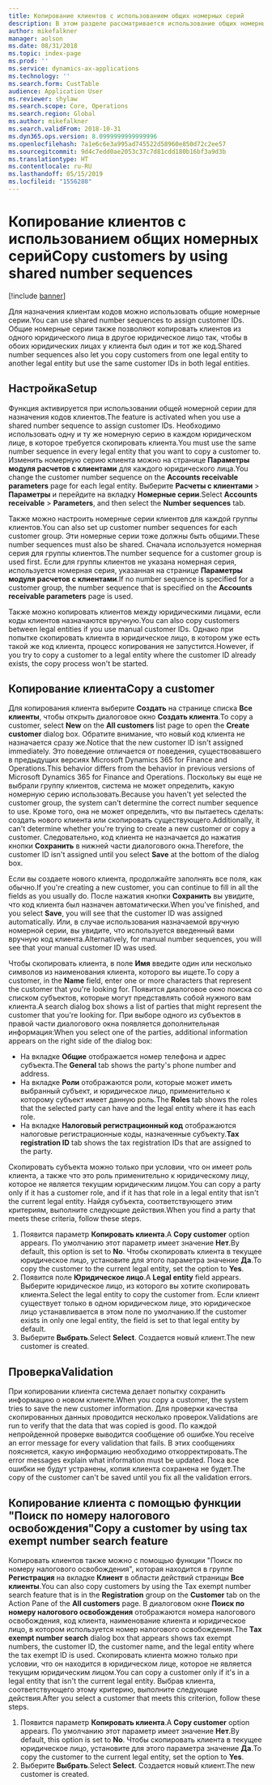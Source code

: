 ```yaml
---
title: Копирование клиентов с использованием общих номерных серий
description: В этом разделе рассматривается использование общих номерных серий для копирования клиента в другое юридическое лицо с сохранением того же кода клиента.
author: mikefalkner
manager: aolson
ms.date: 08/31/2018
ms.topic: index-page
ms.prod: ''
ms.service: dynamics-ax-applications
ms.technology: ''
ms.search.form: CustTable
audience: Application User
ms.reviewer: shylaw
ms.search.scope: Core, Operations
ms.search.region: Global
ms.author: mikefalkner
ms.search.validFrom: 2018-10-31
ms.dyn365.ops.version: 8.0999999999999996
ms.openlocfilehash: 7a1e6c6e3a995ad745522d58960e850d72c2ee57
ms.sourcegitcommit: 9d4c7edd0ae2053c37c7d81cdd180b16bf3a9d3b
ms.translationtype: HT
ms.contentlocale: ru-RU
ms.lasthandoff: 05/15/2019
ms.locfileid: "1556280"
---
```

# <a name="copy-customers-by-using-shared-number-sequences"></a><span data-ttu-id="07188-103">Копирование клиентов с использованием общих номерных серий</span><span class="sxs-lookup"><span data-stu-id="07188-103">Copy customers by using shared number sequences</span></span>

[!include [banner](../includes/banner.md)]

<span data-ttu-id="07188-104">Для назначения клиентам кодов можно использовать общие номерные серии.</span><span class="sxs-lookup"><span data-stu-id="07188-104">You can use shared number sequences to assign customer IDs.</span></span> <span data-ttu-id="07188-105">Общие номерные серии также позволяют копировать клиентов из одного юридического лица в другое юридическое лицо так, чтобы в обоих юридических лицах у клиента был один и тот же код.</span><span class="sxs-lookup"><span data-stu-id="07188-105">Shared number sequences also let you copy customers from one legal entity to another legal entity but use the same customer IDs in both legal entities.</span></span>

## <a name="setup"></a><span data-ttu-id="07188-106">Настройка</span><span class="sxs-lookup"><span data-stu-id="07188-106">Setup</span></span>

<span data-ttu-id="07188-107">Функция активируется при использовании общей номерной серии для назначения кодов клиентов.</span><span class="sxs-lookup"><span data-stu-id="07188-107">The feature is activated when you use a shared number sequence to assign customer IDs.</span></span> <span data-ttu-id="07188-108">Необходимо использовать одну и ту же номерную серию в каждом юридическом лице, в которое требуется скопировать клиента.</span><span class="sxs-lookup"><span data-stu-id="07188-108">You must use the same number sequence in every legal entity that you want to copy a customer to.</span></span> <span data-ttu-id="07188-109">Изменить номерную серию клиента можно на странице **Параметры модуля расчетов с клиентами** для каждого юридического лица.</span><span class="sxs-lookup"><span data-stu-id="07188-109">You change the customer number sequence on the **Accounts receivable parameters** page for each legal entity.</span></span> <span data-ttu-id="07188-110">Выберите **Расчеты с клиентами** \> **Параметры** и перейдите на вкладку **Номерные серии**.</span><span class="sxs-lookup"><span data-stu-id="07188-110">Select **Accounts receivable** \> **Parameters**, and then select the **Number sequences** tab.</span></span>

<span data-ttu-id="07188-111">Также можно настроить номерные серии клиентов для каждой группы клиентов.</span><span class="sxs-lookup"><span data-stu-id="07188-111">You can also set up customer number sequences for each customer group.</span></span> <span data-ttu-id="07188-112">Эти номерные серии тоже должны быть общими.</span><span class="sxs-lookup"><span data-stu-id="07188-112">These number sequences must also be shared.</span></span> <span data-ttu-id="07188-113">Сначала используется номерная серия для группы клиентов.</span><span class="sxs-lookup"><span data-stu-id="07188-113">The number sequence for a customer group is used first.</span></span> <span data-ttu-id="07188-114">Если для группы клиентов не указана номерная серия, используется номерная серия, указанная на странице **Параметры модуля расчетов с клиентами**.</span><span class="sxs-lookup"><span data-stu-id="07188-114">If no number sequence is specified for a customer group, the number sequence that is specified on the **Accounts receivable parameters** page is used.</span></span>

<span data-ttu-id="07188-115">Также можно копировать клиентов между юридическими лицами, если коды клиентов назначаются вручную.</span><span class="sxs-lookup"><span data-stu-id="07188-115">You can also copy customers between legal entities if you use manual customer IDs.</span></span> <span data-ttu-id="07188-116">Однако при попытке скопировать клиента в юридическое лицо, в котором уже есть такой же код клиента, процесс копирования не запустится.</span><span class="sxs-lookup"><span data-stu-id="07188-116">However, if you try to copy a customer to a legal entity where the customer ID already exists, the copy process won't be started.</span></span>

## <a name="copy-a-customer"></a><span data-ttu-id="07188-117">Копирование клиента</span><span class="sxs-lookup"><span data-stu-id="07188-117">Copy a customer</span></span>

<span data-ttu-id="07188-118">Для копирования клиента выберите **Создать** на странице списка **Все клиенты**, чтобы открыть диалоговое окно **Создать клиента**.</span><span class="sxs-lookup"><span data-stu-id="07188-118">To copy a customer, select **New** on the **All customers** list page to open the **Create customer** dialog box.</span></span> <span data-ttu-id="07188-119">Обратите внимание, что новый код клиента не назначается сразу же.</span><span class="sxs-lookup"><span data-stu-id="07188-119">Notice that the new customer ID isn't assigned immediately.</span></span> <span data-ttu-id="07188-120">Это поведение отличается от поведения, существовавшего в предыдущих версиях Microsoft Dynamics 365 for Finance and Operations.</span><span class="sxs-lookup"><span data-stu-id="07188-120">This behavior differs from the behavior in previous versions of Microsoft Dynamics 365 for Finance and Operations.</span></span> <span data-ttu-id="07188-121">Поскольку вы еще не выбрали группу клиентов, система не может определить, какую номерную серию использовать.</span><span class="sxs-lookup"><span data-stu-id="07188-121">Because you haven't yet selected the customer group, the system can't determine the correct number sequence to use.</span></span> <span data-ttu-id="07188-122">Кроме того, она не может определить, что вы пытаетесь сделать: создать нового клиента или скопировать существующего.</span><span class="sxs-lookup"><span data-stu-id="07188-122">Additionally, it can't determine whether you're trying to create a new customer or copy a customer.</span></span> <span data-ttu-id="07188-123">Следовательно, код клиента не назначается до нажатия кнопки **Сохранить** в нижней части диалогового окна.</span><span class="sxs-lookup"><span data-stu-id="07188-123">Therefore, the customer ID isn't assigned until you select **Save** at the bottom of the dialog box.</span></span>

<span data-ttu-id="07188-124">Если вы создаете нового клиента, продолжайте заполнять все поля, как обычно.</span><span class="sxs-lookup"><span data-stu-id="07188-124">If you're creating a new customer, you can continue to fill in all the fields as you usually do.</span></span> <span data-ttu-id="07188-125">После нажатия кнопки **Сохранить** вы увидите, что код клиента был назначен автоматически.</span><span class="sxs-lookup"><span data-stu-id="07188-125">When you've finished, and you select **Save**, you will see that the customer ID was assigned automatically.</span></span> <span data-ttu-id="07188-126">Или, в случае использования назначаемой вручную номерной серии, вы увидите, что используется введенный вами вручную код клиента.</span><span class="sxs-lookup"><span data-stu-id="07188-126">Alternatively, for manual number sequences, you will see that your manual customer ID was used.</span></span>

<span data-ttu-id="07188-127">Чтобы скопировать клиента, в поле **Имя** введите один или несколько символов из наименования клиента, которого вы ищете.</span><span class="sxs-lookup"><span data-stu-id="07188-127">To copy a customer, in the **Name** field, enter one or more characters that represent the customer that you're looking for.</span></span> <span data-ttu-id="07188-128">Появится диалоговое окно поиска со списком субъектов, которые могут представлять собой нужного вам клиента.</span><span class="sxs-lookup"><span data-stu-id="07188-128">A search dialog box shows a list of parties that might represent the customer that you're looking for.</span></span> <span data-ttu-id="07188-129">При выборе одного из субъектов в правой части диалогового окна появляется дополнительная информация:</span><span class="sxs-lookup"><span data-stu-id="07188-129">When you select one of the parties, additional information appears on the right side of the dialog box:</span></span>

- <span data-ttu-id="07188-130">На вкладке **Общие** отображается номер телефона и адрес субъекта.</span><span class="sxs-lookup"><span data-stu-id="07188-130">The **General** tab shows the party's phone number and address.</span></span>
- <span data-ttu-id="07188-131">На вкладке **Роли** отображаются роли, которые может иметь выбранный субъект, и юридическое лицо, применительно к которому субъект имеет данную роль.</span><span class="sxs-lookup"><span data-stu-id="07188-131">The **Roles** tab shows the roles that the selected party can have and the legal entity where it has each role.</span></span>
- <span data-ttu-id="07188-132">На вкладке **Налоговый регистрационный код** отображаются налоговые регистрационные коды, назначенные субъекту.</span><span class="sxs-lookup"><span data-stu-id="07188-132">**Tax registration ID** tab shows the tax registration IDs that are assigned to the party.</span></span>

<span data-ttu-id="07188-133">Скопировать субъекта можно только при условии, что он имеет роль клиента, а также что это роль применительно к юридическому лицу, которое не является текущим юридическим лицом.</span><span class="sxs-lookup"><span data-stu-id="07188-133">You can copy a party only if it has a customer role, and if it has that role in a legal entity that isn't the current legal entity.</span></span> <span data-ttu-id="07188-134">Найдя субъекта, соответствующего этим критериям, выполните следующие действия.</span><span class="sxs-lookup"><span data-stu-id="07188-134">When you find a party that meets these criteria, follow these steps.</span></span>

1. <span data-ttu-id="07188-135">Появится параметр **Копировать клиента**.</span><span class="sxs-lookup"><span data-stu-id="07188-135">A **Copy customer** option appears.</span></span> <span data-ttu-id="07188-136">По умолчанию этот параметр имеет значение **Нет**.</span><span class="sxs-lookup"><span data-stu-id="07188-136">By default, this option is set to **No**.</span></span> <span data-ttu-id="07188-137">Чтобы скопировать клиента в текущее юридическое лицо, установите для этого параметра значение **Да**.</span><span class="sxs-lookup"><span data-stu-id="07188-137">To copy the customer to the current legal entity, set the option to **Yes**.</span></span> 
2. <span data-ttu-id="07188-138">Появится поле **Юридическое лицо**.</span><span class="sxs-lookup"><span data-stu-id="07188-138">A **Legal entity** field appears.</span></span> <span data-ttu-id="07188-139">Выберите юридическое лицо, из которого вы хотите скопировать клиента.</span><span class="sxs-lookup"><span data-stu-id="07188-139">Select the legal entity to copy the customer from.</span></span> <span data-ttu-id="07188-140">Если клиент существует только в одном юридическом лице, это юридическое лицо устанавливается в этом поле по умолчанию.</span><span class="sxs-lookup"><span data-stu-id="07188-140">If the customer exists in only one legal entity, the field is set to that legal entity by default.</span></span>
3. <span data-ttu-id="07188-141">Выберите **Выбрать**.</span><span class="sxs-lookup"><span data-stu-id="07188-141">Select **Select**.</span></span> <span data-ttu-id="07188-142">Создается новый клиент.</span><span class="sxs-lookup"><span data-stu-id="07188-142">The new customer is created.</span></span>

## <a name="validation"></a><span data-ttu-id="07188-143">Проверка</span><span class="sxs-lookup"><span data-stu-id="07188-143">Validation</span></span>

<span data-ttu-id="07188-144">При копировании клиента система делает попытку сохранить информацию о новом клиенте.</span><span class="sxs-lookup"><span data-stu-id="07188-144">When you copy a customer, the system tries to save the new customer information.</span></span> <span data-ttu-id="07188-145">Для проверки качества скопированных данных проводится несколько проверок.</span><span class="sxs-lookup"><span data-stu-id="07188-145">Validations are run to verify that the data that was copied is good.</span></span> <span data-ttu-id="07188-146">По каждой непройденной проверке выводится сообщение об ошибке.</span><span class="sxs-lookup"><span data-stu-id="07188-146">You receive an error message for every validation that fails.</span></span> <span data-ttu-id="07188-147">В этих сообщениях поясняется, какую информацию необходимо откорректировать.</span><span class="sxs-lookup"><span data-stu-id="07188-147">The error messages explain what information must be updated.</span></span> <span data-ttu-id="07188-148">Пока все ошибки не будут устранены, копия клиента сохранена не будет.</span><span class="sxs-lookup"><span data-stu-id="07188-148">The copy of the customer can't be saved until you fix all the validation errors.</span></span>

## <a name="copy-a-customer-by-using-tax-exempt-number-search-feature"></a><span data-ttu-id="07188-149">Копирование клиента с помощью функции "Поиск по номеру налогового освобождения"</span><span class="sxs-lookup"><span data-stu-id="07188-149">Copy a customer by using tax exempt number search feature</span></span>

<span data-ttu-id="07188-150">Копировать клиентов также можно с помощью функции "Поиск по номеру налогового освобождения", которая находится в группе **Регистрация** на вкладке **Клиент** в области действий страницы **Все клиенты**.</span><span class="sxs-lookup"><span data-stu-id="07188-150">You can also copy customers by using the Tax exempt number search feature that is in the **Registration** group on the **Customer** tab on the Action Pane of the **All customers** page.</span></span> <span data-ttu-id="07188-151">В диалоговом окне **Поиск по номеру налогового освобождения** отображаются номера налогового освобождения, код клиента, наименование клиента и юридическое лицо, в котором используется номер налогового освобождения.</span><span class="sxs-lookup"><span data-stu-id="07188-151">The **Tax exempt number search** dialog box that appears shows tax exempt numbers, the customer ID, the customer name, and the legal entity where the tax exempt ID is used.</span></span> <span data-ttu-id="07188-152">Скопировать клиента можно только при условии, что он находится в юридическом лице, которое не является текущим юридическим лицом.</span><span class="sxs-lookup"><span data-stu-id="07188-152">You can copy a customer only if it's in a legal entity that isn't the current legal entity.</span></span> <span data-ttu-id="07188-153">Выбрав клиента, соответствующего этому критерию, выполните следующие действия.</span><span class="sxs-lookup"><span data-stu-id="07188-153">After you select a customer that meets this criterion, follow these steps.</span></span>

1. <span data-ttu-id="07188-154">Появится параметр **Копировать клиента**.</span><span class="sxs-lookup"><span data-stu-id="07188-154">A **Copy customer** option appears.</span></span> <span data-ttu-id="07188-155">По умолчанию этот параметр имеет значение **Нет**.</span><span class="sxs-lookup"><span data-stu-id="07188-155">By default, this option is set to **No**.</span></span> <span data-ttu-id="07188-156">Чтобы скопировать клиента в текущее юридическое лицо, установите для этого параметра значение **Да**.</span><span class="sxs-lookup"><span data-stu-id="07188-156">To copy the customer to the current legal entity, set the option to **Yes**.</span></span> 
2. <span data-ttu-id="07188-157">Выберите **Выбрать**.</span><span class="sxs-lookup"><span data-stu-id="07188-157">Select **Select**.</span></span> <span data-ttu-id="07188-158">Создается новый клиент.</span><span class="sxs-lookup"><span data-stu-id="07188-158">The new customer is created.</span></span>
